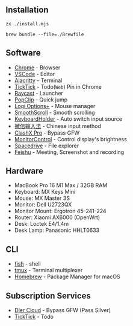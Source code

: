## Installation

```shell
zx ./install.mjs
```

```shell
brew bundle --file=./Brewfile
```

## Software

- [Chrome](Chrome/Chrome.md) - Browser
- [VSCode](https://code.visualstudio.com/) - Editor
- [Alacritty](https://github.com/alacritty/alacritty) - Terminal
- [TickTick](https://dida365.com/) - Todo(`Web`) Pin in Chrome
- [Raycast](https://raycast.com) - Launcher
- [PopClip](https://pilotmoon.com/popclip/) - Quick jump
- [Logi Options+](https://www.logitech.com/en-us/software/logi-options-plus.html) - Mouse manager
- [SmoothScroll](https://www.smoothscroll.net/mac/) - Smooth scrolling
- [KeyboardHolder](https://github.com/leaves615/KeyboardHolder) - Auto switch input source
- [微信输入法](https://z.weixin.qq.com/) - Chinese input method
- [ClashX Pro](https://install.appcenter.ms/users/clashx/apps/clashx-pro/distribution_groups/public) - Bypass GFW
- [MonitorControl](https://github.com/MonitorControl/MonitorControl) - Control display's brightness
- [Spacedrive](https://github.com/spacedriveapp/spacedrive) - File explorer
- [Feishu](https://www.feishu.cn/) - Meeting, Screenshot and recording

## Hardware

- MacBook Pro 16 M1 Max / 32GB RAM
- Keyboard: MX Keys Mini
- Mouse: MX Master 3S
- Monitor: Dell U2723QX
- Monitor Mount: Ergotron 45-241-224
- Router: Xiaomi AX6000 (OpenWrt)
- Desk: Loctek E4/1.4m
- Desk Lamp: Panasonic HHLT0633

## CLI

- [fish](https://fishshell.com/) - shell
- [tmux](https://github.com/tmux/tmux) - Terminal multiplexer
- [Homebrew](https://brew.sh/) - Package Manager for macOS

## Subscription Services

- [Dler Cloud](https://dlercloud.com/) - Bypass GFW (Pass Silver)
- [TickTick](https://ticktick.com/) - Todo
